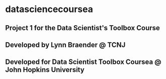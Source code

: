 # datasciencecoursea
## Project 1 for the Data Scientist's Toolbox Course
## Developed by Lynn Braender @ TCNJ
## Developed for Data Scientist Toolbox Coursea @ John Hopkins University
